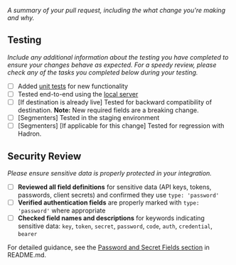 <!-- Hello and thank you for contributing to Segment action-destinations! -->

<!-- Before opening your pull request, make sure you have added and ran unit
     tests and tested your change locally. Refer to our testing
     documentation for more information: https://github.com/segmentio/action-destinations/blob/main/docs/testing.md -->

<!-- If you have questions or issues please open a new issue or create a new discussion
     post in Github. -->

_A summary of your pull request, including the what change you're making and why._

## Testing

_Include any additional information about the testing you have completed to
ensure your changes behave as expected. For a speedy review, please check
any of the tasks you completed below during your testing._

- [ ] Added [unit tests](https://github.com/segmentio/action-destinations/blob/main/docs/testing.md#local-end-to-end-testing) for new functionality
- [ ] Tested end-to-end using the [local server](https://github.com/segmentio/action-destinations/blob/main/docs/testing.md#local-end-to-end-testing)
- [ ] [If destination is already live] Tested for backward compatibility of destination. **Note:** New required fields are a breaking change.
- [ ] [Segmenters] Tested in the staging environment
- [ ] [Segmenters] [If applicable for this change] Tested for regression with Hadron.

## Security Review

_Please ensure sensitive data is properly protected in your integration._

- [ ] **Reviewed all field definitions** for sensitive data (API keys, tokens, passwords, client secrets) and confirmed they use `type: 'password'`
- [ ] **Verified authentication fields** are properly marked with `type: 'password'` where appropriate
- [ ] **Checked field names and descriptions** for keywords indicating sensitive data: `key`, `token`, `secret`, `password`, `code`, `auth`, `credential`, `bearer`

For detailed guidance, see the [Password and Secret Fields section](README.md#password-and-secret-fields) in README.md.
